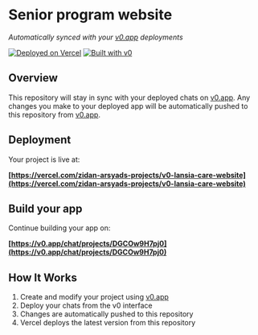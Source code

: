 # Senior program website

*Automatically synced with your [v0.app](https://v0.app) deployments*

[![Deployed on Vercel](https://img.shields.io/badge/Deployed%20on-Vercel-black?style=for-the-badge&logo=vercel)](https://vercel.com/zidan-arsyads-projects/v0-lansia-care-website)
[![Built with v0](https://img.shields.io/badge/Built%20with-v0.app-black?style=for-the-badge)](https://v0.app/chat/projects/DGCOw9H7pj0)

## Overview

This repository will stay in sync with your deployed chats on [v0.app](https://v0.app).
Any changes you make to your deployed app will be automatically pushed to this repository from [v0.app](https://v0.app).

## Deployment

Your project is live at:

**[https://vercel.com/zidan-arsyads-projects/v0-lansia-care-website](https://vercel.com/zidan-arsyads-projects/v0-lansia-care-website)**

## Build your app

Continue building your app on:

**[https://v0.app/chat/projects/DGCOw9H7pj0](https://v0.app/chat/projects/DGCOw9H7pj0)**

## How It Works

1. Create and modify your project using [v0.app](https://v0.app)
2. Deploy your chats from the v0 interface
3. Changes are automatically pushed to this repository
4. Vercel deploys the latest version from this repository
